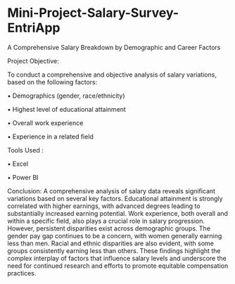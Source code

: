 # Mini-Project-Salary-Survey-EntriApp
A Comprehensive Salary Breakdown by Demographic and Career Factors

Project Objective:

To conduct a comprehensive and objective analysis of salary variations, based on the following factors:

•	Demographics (gender, race/ethnicity)

•	Highest level of educational attainment

•	Overall work experience

•	Experience in a related field

Tools Used :

•	Excel

•	Power BI


Conclusion:
A comprehensive analysis of salary data reveals significant variations based on several key factors.
Educational attainment is strongly correlated with higher earnings, with advanced degrees leading to substantially increased earning potential. Work experience, both overall and within a specific field, also plays a crucial role in salary progression. However, persistent disparities exist across demographic groups. 
The gender pay gap continues to be a concern, with women generally earning less than men. Racial and ethnic disparities are also evident, with some groups consistently earning less than others. 
These findings highlight the complex interplay of factors that influence salary levels and underscore the need for continued research and efforts to promote equitable compensation practices.


